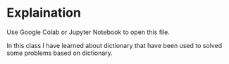 # Explaination

Use Google Colab or Jupyter Notebook to open this file.

In this class I have learned about dictionary that have been used to solved some problems based on dictionary.

